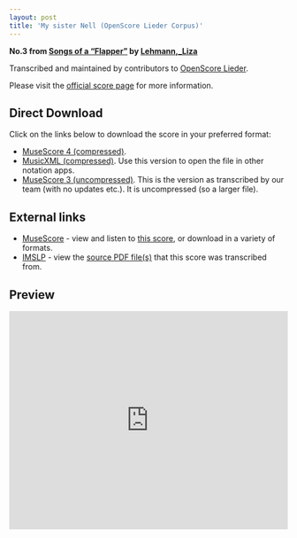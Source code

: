 ```yaml
---
layout: post
title: 'My sister Nell (OpenScore Lieder Corpus)'
---
```


__No.3 from [Songs of a “Flapper”](https://fourscoreandmore.org/openscore/lieder/Lehmann%2C_Liza/Songs_of_a_%E2%80%9CFlapper%E2%80%9D/) by [Lehmann,_Liza](https://fourscoreandmore.org/openscore/lieder/Lehmann%2C_Liza)__

Transcribed and maintained by contributors to [OpenScore Lieder].

Please visit the [official score page] for more information.

[official score page]: https://musescore.com/openscore-lieder-corpus/scores/6753345
[OpenScore Lieder]: https://musescore.com/openscore-lieder-corpus

## Direct Download

Click on the links below to download the score in your preferred format:
- [MuseScore 4 (compressed)](https://fourscoreandmore.org/openscore/lieder/Lehmann%2C_Liza/Songs_of_a_%E2%80%9CFlapper%E2%80%9D/3_My_sister_Nell.mscz).
- [MusicXML (compressed)](https://fourscoreandmore.org/openscore/lieder/Lehmann%2C_Liza/Songs_of_a_%E2%80%9CFlapper%E2%80%9D/3_My_sister_Nell.mxl). Use this version to open the file in other notation apps.
- [MuseScore 3 (uncompressed)](https://raw.githubusercontent.com/OpenScore/Lieder/refs/heads/main/scores/Lehmann%2C_Liza/Songs_of_a_%E2%80%9CFlapper%E2%80%9D/3_My_sister_Nell/lc6753345.mscx). This is the version as transcribed by our team (with no updates etc.). It is uncompressed (so a larger file).

## External links

- [MuseScore] - view and listen to [this score][MuseScore], or download in a variety of formats.
- [IMSLP] - view the [source PDF file(s)][IMSLP] that this score was transcribed from.

[MuseScore]: https://musescore.com/score/6753345
[IMSLP]: https://imslp.org/wiki/Special:ReverseLookup/627144

## Preview

<iframe width="100%" height="394" src="https://musescore.com/openscore-lieder-corpus/scores/6753345/embed" frameborder="0" allowfullscreen allow="autoplay; fullscreen"></iframe>
